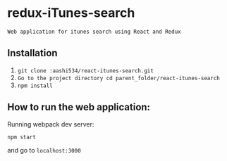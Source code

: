 # redux-iTunes-search

`Web application for itunes search using React and Redux`

## Installation

1. `git clone :aashi534/react-itunes-search.git`
2. `Go to the project directory cd parent_folder/react-itunes-search`
3. `npm install`

## How to run the web application:

Running webpack dev server: 

```
npm start
```

and go to `localhost:3000`
